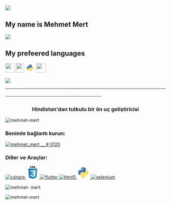 <img src="https://capsule-render.vercel.app/api?type=waving&color=5EB63A&height=300&section=header&text=Mehmet%20Mert&fontSize=90" />
<h2>My name is Mehmet Mert</h2>

<img src="https://github-readme-stats.vercel.app/api?username=mehmet-mert&show_icons=true&theme=radical">
<br><h2>My prefeered languages</h2>
<p>
  <a target="_blank" rel="noopener noreferrer" href="https://user-images.githubusercontent.com/74713937/110069833-bd9b5f80-7d89-11eb-9982-e008f629d27c.png"><img src="https://user-images.githubusercontent.com/74713937/110069833-bd9b5f80-7d89-11eb-9982-e008f629d27c.png" width="30px" height="30px" style="max-width:100%;"></a>
   <a target="_blank" rel="noopener noreferrer" href="https://upload.wikimedia.org/wikipedia/commons/thumb/d/d5/CSS3_logo_and_wordmark.svg/1200px-CSS3_logo_and_wordmark.svg.png"><img src="https://upload.wikimedia.org/wikipedia/commons/thumb/d/d5/CSS3_logo_and_wordmark.svg/1200px-CSS3_logo_and_wordmark.svg.png" width="25px" height="30px" style="max-width:100%;"></a> 
  <a target="_blank" rel="noopener noreferrer" href="https://raw.githubusercontent.com/github/explore/ccc16358ac4530c6a69b1b80c7223cd2744dea83/topics/python/python.png"><img src="https://raw.githubusercontent.com/github/explore/ccc16358ac4530c6a69b1b80c7223cd2744dea83/topics/python/python.png" width="30px" height="30px" style="max-width:100%;"></a> 
  <a target="_blank" rel="noopener noreferrer" href="https://camo.githubusercontent.com/8d56e87edf99e89bfc457cd62462e0b7aae19e6b197b1df5c542d474d8d76f81/68747470733a2f2f646576656c6f7065722e6665646f726170726f6a6563742e6f72672f7374617469632f6c6f676f2f6373686172702e706e67"><img src="https://camo.githubusercontent.com/8d56e87edf99e89bfc457cd62462e0b7aae19e6b197b1df5c542d474d8d76f81/68747470733a2f2f646576656c6f7065722e6665646f726170726f6a6563742e6f72672f7374617469632f6c6f676f2f6373686172702e706e67" width="30px" height="30px" style="max-width:100%;"></a>
</p>
<img src="https://github-readme-stats.vercel.app/api/top-langs/?username=mehmet-mert&layout=compact)](https://github.com/anuraghazra/github-readme-stats)">
<hr>-----------------------------------------------
<h3 align = "center"> Hindistan'dan tutkulu bir ön uç geliştiricisi </h3>

<p align = "left"> <img src = "https://komarev.com/ghpvc/?username=mehmet-mert&label=Profile% 20views & color = 0e75b6 & style = flat "alt =" mehmet-mert "/> </p>

<h3 align =" left "> Benimle bağlantı kurun: </h3>
<p align =" left ">
<a href =" https: //discord.gg/mehmet_mert__#0120 "target =" blank "> <img align =" center "src =" https://cdn.jsdelivr.net/npm/simple-icons@3.0.1/icons/discord. svg "alt =" mehmet_mert __ # 0120 "height =" 30 "width =" 40 "/> </a>
</p>

<h3 align =" left "> Diller ve Araçlar: </h3>
<p align = "left"> <a href="https://www.w3schools.com/cs/" target="_blank"> <img src = "https://raw.githubusercontent.com/devicons/devicon /master/icons/csharp/csharp-original.svg "alt =" csharp "width =" 40 "height =" 40 "/> </a> <a href =" https://www.w3schools.com/css / "target =" _ blank "> <img src =" https://raw.githubusercontent.com/devicons/devicon/master/icons/css3/css3-original-wordmark.svg "alt =" css3 "width =" 40 "height =" 40 "/> </a> <a href="https://flutter.dev" target="_blank"> <img src =" https://www.vectorlogo.zone/logos/flutterio/ flutterio-icon.svg "alt ="flutter "width =" 40 "height =" 40 "/> </a> <a href="https://www.w3.org/html/" target="_blank"> <img src =" https: / /raw.githubusercontent.com/devicons/devicon/master/icons/html5/html5-original-wordmark.svg "alt =" html5 "width =" 40 "height =" 40 "/> </a> <a href = "https://www.python.org" target = "_ blank"> <img src = "https://raw.githubusercontent.com/devicons/devicon/master/icons/python/python-original.svg" alt = "python" width = "40" height = "40" /> </a> <a href="https://www.selenium.dev" target="_blank"> <img src = "https: // raw .githubusercontent.com/detain/svg-logos/780f25886640cef088af994181646db2f6b1a3f8/svg/selenium-logo.svg "alt =" selenium "width =" 40 "height =" 40 "/> </a> </p>

<p> <img align = "center" src = "https://github-readme-stats.vercel.app/api/top-langs?username=mehmet-mert&show_icons=true&locale=en&layout=compact" alt = "mehmet- mert "/> </p>

<p> <img align =" center "src =" https://github-readme-streak-stats.herokuapp.com/?user=mehmet-mert& "alt =" mehmet-mert "/> </p>


